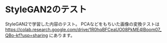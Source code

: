 # StyleGAN2のテスト
StyleGAN2で学習した内容のテスト。
PCAなどをもちいた画像の変換テストは https://colab.research.google.com/drive/1R0hqBFCeaUO08PkME4lBoom07_QBo-kf?usp=sharing
にあります。
